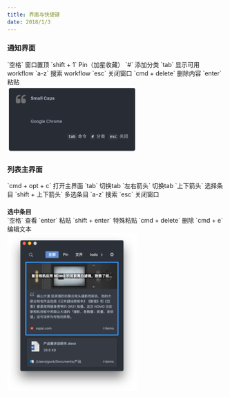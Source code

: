 ```yaml
---
title: 界面与快捷键
date: 2018/1/3
---
```


### 通知界面


<div style="float:right" class="shortcuts">`空格` 窗口置顶
`shift + 1` Pin（加星收藏）
`#` 添加分类
`tab` 显示可用 workflow 
`a-z` 搜索 workflow
`esc` 关闭窗口
`cmd + delete` 删除内容
`enter` 粘贴
</div>

<img src="../images/notify.png" width="300">

### 列表主界面
<div style="float:right" class="shortcuts">`cmd + opt + c` 打开主界面
`tab` 切换tab
`左右箭头` 切换tab
`上下箭头` 选择条目
`shift + 上下箭头` 多选条目
`a-z` 搜索
`esc` 关闭窗口

<h4 style="margin-bottom:0;">选中条目</h4>
`空格` 查看
`enter` 粘贴
`shift + enter` 特殊粘贴
`cmd + delete` 删除
`cmd + e` 编辑文本
</div>

<img src="../images/list.png" width="300">
